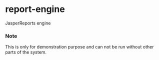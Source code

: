 # report-engine
JasperReports engine

### Note
This is only for demonstration purpose and can not be run without other parts of the system.